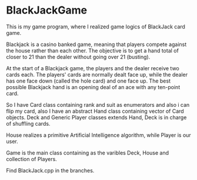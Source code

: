 # BlackJackGame

This is my game program, where I realized game logics of BlackJack card game.

Blackjack is a casino banked game, meaning that players compete against the house rather than each other. The objective is to get a hand total of closer to 21 than the dealer without going over 21 (busting).

At the start of a Blackjack game, the players and the dealer receive two cards each. The players' cards are normally dealt face up, while the dealer has one face down (called the hole card) and one face up. The best possible Blackjack hand is an opening deal of an ace with any ten-point card.

So I have Card class containing rank and suit as enumerators and also i can flip my card, also I have an abstract Hand class containing vector of Card objects.
Deck and Generic Player classes extends Hand, Deck is in charge of shuffling cards. 

House realizes a primitive Artificial Intelligence algorithm, while Player is our user.

Game is the main class containing as the varibles Deck, House and collection of Players.

Find BlackJack.cpp in the branches.

